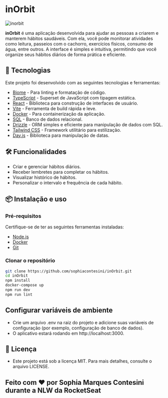 # inOrbit

![inorbit](https://github.com/user-attachments/assets/5e1227c2-5dcf-4660-a9bb-1081d96dd889)


**inOrbit** é uma aplicação desenvolvida para ajudar as pessoas a criarem e manterem hábitos saudáveis. Com ela, você pode monitorar atividades como leitura, passeios com o cachorro, exercícios físicos, consumo de água, entre outros. A interface é simples e intuitiva, permitindo que você organize seus hábitos diários de forma prática e eficiente.

## 🚀 Tecnologias

Este projeto foi desenvolvido com as seguintes tecnologias e ferramentas:

- [Biome](https://biomejs.dev/) - Para linting e formatação de código.
- [TypeScript](https://www.typescriptlang.org/) - Superset de JavaScript com tipagem estática.
- [React](https://reactjs.org/) - Biblioteca para construção de interfaces de usuário.
- [Vite](https://vitejs.dev/) - Ferramenta de build rápida e leve.
- [Docker](https://www.docker.com/) - Para containerização da aplicação.
- [SQL](https://www.postgresql.org/) - Banco de dados relacional.
- [Drizzle](https://orm.drizzle.team/) - ORM simples e eficiente para manipulação de dados com SQL.
- [Tailwind CSS](https://tailwindcss.com/) - Framework utilitário para estilização.
- [Day.js](https://day.js.org/) - Biblioteca para manipulação de datas.

## 🛠️ Funcionalidades

- Criar e gerenciar hábitos diários.
- Receber lembretes para completar os hábitos.
- Visualizar histórico de hábitos.
- Personalizar o intervalo e frequência de cada hábito.

## 📦 Instalação e uso

### Pré-requisitos

Certifique-se de ter as seguintes ferramentas instaladas:

- [Node.js](https://nodejs.org/)
- [Docker](https://www.docker.com/)
- [Git](https://git-scm.com/)

### Clonar o repositório

```bash
git clone https://github.com/sophiacontesini/inOrbit.git
cd inOrbit
npm install
docker-compose up
npm run dev
npm run lint
```

## Configurar variáveis de ambiente
- Crie um arquivo .env na raiz do projeto e adicione suas variáveis de configuração (por exemplo, configuração de banco de dados).
- O aplicativo estará rodando em http://localhost:3000.

  
## 📄 Licença

- Este projeto está sob a licença MIT. Para mais detalhes, consulte o arquivo LICENSE.
  
## Feito com ❤️ por Sophia Marques Contesini durante a NLW da RocketSeat
